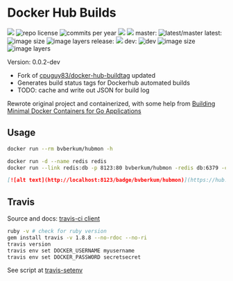 # Docker Hub Builds

[![](http://img.shields.io/travis/bvberkum/x-docker-hub-build-monitor.svg)](https://travis-ci.org/bvberkum/x-docker-hub-build-monitor)
![repo license](https://img.shields.io/github/license/bvberkum/x-docker-hub-build-monitor.svg)
![commits per year](https://img.shields.io/github/commit-activity/y/bvberkum/x-docker-hub-build-monitor.svg)
![](https://img.shields.io/github/languages/code-size/bvberkum/x-docker-hub-build-monitor.svg)
![](https://img.shields.io/github/repo-size/bvberkum/x-docker-hub-build-monitor.svg)
master: ![latest/master](https://img.shields.io/github/last-commit/bvberkum/x-docker-hub-build-monitor/master.svg) latest: ![image size](https://img.shields.io/imagelayers/image-size/bvberkum/hubmon/latest.svg) ![image layers](https://img.shields.io/imagelayers/layers/bvberkum/hubmon/latest.svg) release: ![](https://img.shields.io/github/tag/bvberkum/x-docker-hub-build-monitor.svg) dev: ![dev](https://img.shields.io/github/last-commit/bvberkum/x-docker-hub-build-monitor/dev.svg) ![image size](https://img.shields.io/imagelayers/image-size/bvberkum/hubmon/dev.svg) ![image layers](https://img.shields.io/imagelayers/layers/bvberkum/hubmon/dev.svg)

Version: 0.0.2-dev

- Fork of [cpuguy83/docker-hub-buildtag](/cpuguy83/docker-hub-buildtag) updated
- Generates build status tags for Dockerhub automated builds
- TODO: cache and write out JSON for build log

Rewrote original project and containerized, with some help from [Building Minimal Docker Containers for Go Applications](https://blog.codeship.com/building-minimal-docker-containers-for-go-applications/)

## Usage
```bash
docker run --rm bvberkum/hubmon -h
```
```bash
docker run -d --name redis redis
docker run --link redis:db -p 8123:80 bvberkum/hubmon -redis db:6379 -cache-timeout 10
```
```markdown
[![alt text](http://localhost:8123/badge/bvberkum/hubmon)](https://hub.docker.com/r/bvberkum/hubmon)
```

## Travis
Source and docs: [travis-ci client](https://github.com/travis-ci/travis.rb)
```bash
ruby -v # check for ruby version
gem install travis -v 1.8.8 --no-rdoc --no-ri 
travis version
travis env set DOCKER_USERNAME myusername
travis env set DOCKER_PASSWORD secretsecret
```
See script at [travis-setenv](travis-setenv.sh)
